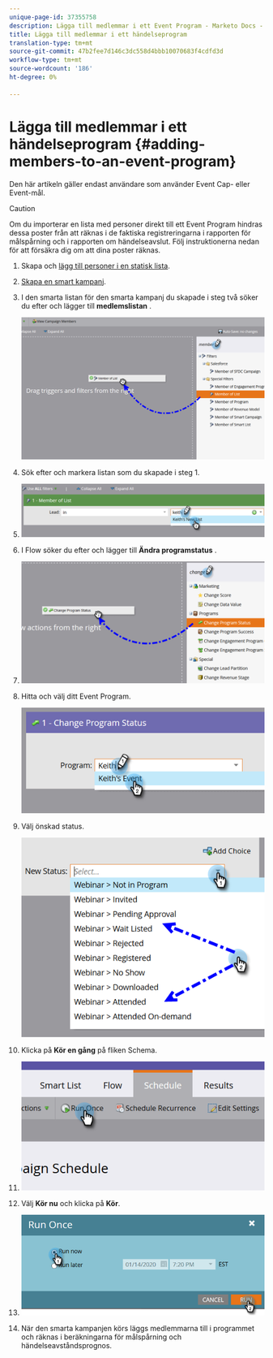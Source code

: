 ```yaml
---
unique-page-id: 37355758
description: Lägga till medlemmar i ett Event Program - Marketo Docs - Produktdokumentation
title: Lägga till medlemmar i ett händelseprogram
translation-type: tm+mt
source-git-commit: 47b2fee7d146c3dc558d4bbb10070683f4cdfd3d
workflow-type: tm+mt
source-wordcount: '186'
ht-degree: 0%

---
```



# Lägga till medlemmar i ett händelseprogram {#adding-members-to-an-event-program}

Den här artikeln gäller endast användare som använder Event Cap- eller Event-mål.

>[!CAUTION]
>
>Om du importerar en lista med personer direkt till ett Event Program hindras dessa poster från att räknas i de faktiska registreringarna i rapporten för målspårning och i rapporten om händelseavslut. Följ instruktionerna nedan för att försäkra dig om att dina poster räknas.

1. Skapa och [lägg till personer i en statisk lista](http://docs.marketo.com/x/ecKt).
1. [Skapa en smart kampanj](http://docs.marketo.com/x/M4AR).
1. I den smarta listan för den smarta kampanj du skapade i steg två söker du efter och lägger till **medlemslistan** .

   ![](assets/three.png)

1. Sök efter och markera listan som du skapade i steg 1.
1. ![](assets/four.png)

1. I Flow söker du efter och lägger till **Ändra programstatus** .
1. ![](assets/five.png)

1. Hitta och välj ditt Event Program.

   ![](assets/six.png)

1. Välj önskad status.

   ![](assets/seven.png)

1. Klicka på **Kör en gång** på fliken Schema.
1. ![](assets/eight.png)

1. Välj **Kör nu** och klicka på **Kör**.
1. ![](assets/nine.png)

1. När den smarta kampanjen körs läggs medlemmarna till i programmet och räknas i beräkningarna för målspårning och händelseavståndsprognos.

